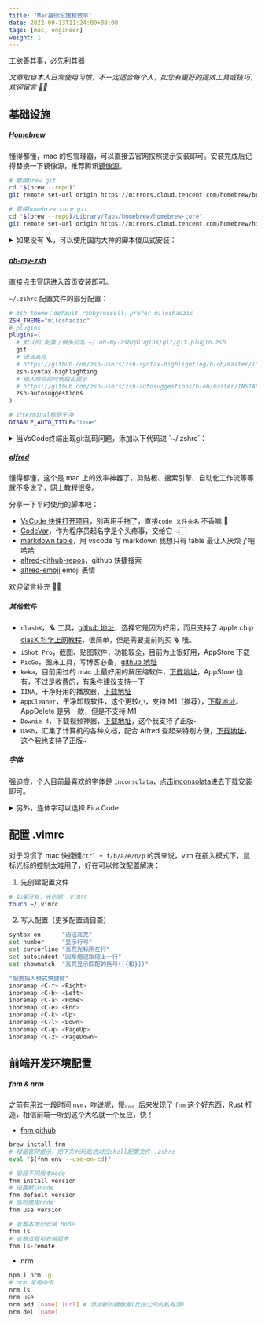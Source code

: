 ```yaml
---
title: 'Mac基础设施和效率'
date: 2022-09-13T11:24:00+08:00
tags: [mac, engineer]
weight: 1
---
```


工欲善其事，必先利其器

_文章取自本人日常使用习惯，不一定适合每个人，如您有更好的提效工具或技巧，欢迎留言 👏🏻_

## 基础设施

##### [Homebrew](https://brew.sh/)

懂得都懂，mac 的包管理器，可以直接去官网按照提示安装即可。安装完成后记得替换一下镜像源，推荐腾讯[镜像源](https://mirrors.cloud.tencent.com/)。

```sh
# 替换brew.git
cd "$(brew --repo)"
git remote set-url origin https://mirrors.cloud.tencent.com/homebrew/brew.git

# 替换homebrew-core.git
cd "$(brew --repo)/Library/Taps/homebrew/homebrew-core"
git remote set-url origin https://mirrors.cloud.tencent.com/homebrew/homebrew-core.git
```

<details> 
<summary>如果没有 🪜，可以使用国内大神的脚本傻瓜式安装：</summary>

```sh
# 按照提示操作下去即可
/bin/zsh -c "$(curl -fsSL https://gitee.com/cunkai/HomebrewCN/raw/master/Homebrew.sh)"
```

</details>

##### [oh-my-zsh](https://ohmyz.sh/)

直接点击官网进入首页安装即可。

`~/.zshrc` 配置文件的部分配置：

```sh
# zsh theme；default robbyrussell，prefer miloshadzic
ZSH_THEME="miloshadzic"
# plugins
plugins=(
  # 默认的,配置了很多别名 ~/.oh-my-zsh/plugins/git/git.plugin.zsh
  git
  # 语法高亮
  # https://github.com/zsh-users/zsh-syntax-highlighting/blob/master/INSTALL.md#oh-my-zsh
  zsh-syntax-highlighting
  # 输入命令的时候给出提示
  # https://github.com/zsh-users/zsh-autosuggestions/blob/master/INSTALL.md#oh-my-zsh
  zsh-autosuggestions
)

# 让terminal标题干净
DISABLE_AUTO_TITLE="true"
```

<details> 
<summary>当VsCode终端出现git乱码问题，添加以下代码进 `~/.zshrc`：</summary>

```sh
# solve git messy code in vscode terminal
export LC_ALL=en_US.UTF-8
export LANG=en_US.UTF-8
export LESSHARESET=utf-8
```

</details>

##### [alfred](https://www.alfredapp.com/)

懂得都懂，这个是 mac 上的效率神器了，剪贴板、搜索引擎、自动化工作流等等就不多说了，网上教程很多。

分享一下平时使用的脚本吧：

- [VsCode 快速打开项目](https://github.com/alexchantastic/alfred-open-with-vscode-workflow)，别再用手拖了，直接`code 文件夹名` 不香嘛 🍚
- [CodeVar](https://github.com/xudaolong/CodeVar)，作为程序员起名字是个头疼事，交给它 👈🏻
- [markdown table](https://github.com/crispgm/alfred-markdown-table)，用 vscode 写 markdown 我想只有 table 最让人厌烦了吧哈哈
- [alfred-github-repos](https://github.com/edgarjs/alfred-github-repos)，github 快捷搜索
- [alfred-emoji](https://github.com/jsumners/alfred-emoji) emoji 表情

欢迎留言补充 👏🏻

##### 其他软件

- `clashX`，🪜 工具，[github 地址](https://github.com/yichengchen/clashX)，选择它是因为好用，而且支持了 apple chip  
  [clasX 科学上网教程](https://merlinblog.xyz/wiki/ClashX.html)，很简单，但是需要提前购买 🪜 哦。
- `iShot Pro`，截图、贴图软件，功能较全，目前为止很好用，AppStore 下载
- `PicGo`，图床工具，写博客必备，[github 地址](https://github.com/Molunerfinn/PicGo)
- `keka`，目前用过的 mac 上最好用的解压缩软件，[下载地址](https://www.keka.io/en/)，AppStore 也有，不过是收费的，有条件建议支持一下
- `IINA`，干净好用的播放器，[下载地址](https://iina.io/)
- `AppCleaner`，干净卸载软件，这个更较小，支持 M1（推荐），[下载地址](https://freemacsoft.net/appcleaner/)。AppDelete 是另一款，但是不支持 M1
- `Downie 4`，下载视频神器，[下载地址](https://software.charliemonroe.net/downie/)，这个我支持了正版~
- `Dash`，汇集了计算机的各种文档，配合 Alfred 查起来特别方便，[下载地址](https://kapeli.com/dash)，这个我也支持了正版~

##### 字体

强迫症，个人目前最喜欢的字体是 `inconsolata`，点击[inconsolata](https://fonts.google.com/specimen/Inconsolata)进去下载安装即可。

<details>
<summary>另外，连体字可以选择 Fira Code</summary>
如果使用下方命令安装不上，建议去 [github 地址](https://github.com/tonsky/FiraCode) 下载下来后手动安装。

```sh
brew tap homebrew/cask-fonts
brew install --cask font-fira-code
```

</details>

## 配置 .vimrc

对于习惯了 mac 快捷键`ctrl + f/b/a/e/n/p` 的我来说，vim 在插入模式下，鼠标光标的控制太难用了，好在可以修改配置解决：

1. 先创建配置文件

```sh
# 如果没有，先创建 .vimrc
touch ~/.vimrc
```

2. 写入配置（更多配置请自查）

```sh
syntax on      "语法高亮"
set number     "显示行号"
set cursorline "高亮光标所在行"
set autoindent "回车缩进跟随上一行"
set showmatch  "高亮显示匹配的括号([{和}])"

"配置插入模式快捷键"
inoremap <C-f> <Right>
inoremap <C-b> <Left>
inoremap <C-a> <Home>
inoremap <C-e> <End>
inoremap <C-k> <Up>
inoremap <C-l> <Down>
inoremap <C-q> <PageUp>
inoremap <C-z> <PageDown>
```

## 前端开发环境配置

##### fnm & nrm

之前有用过一段时间 `nvm`，咋说呢，慢。。。后来发现了 `fnm` 这个好东西，Rust 打造，相信前端一听到这个大名就一个反应，快！

- [fnm github](https://github.com/Schniz/fnm)

```sh
brew install fnm
# 根据官网提示，把下方代码贴进对应shell配置文件 .zshrc
eval "$(fnm env --use-on-cd)"

# 安装不同版本node
fnm install version
# 设置默认node
fnm default version
# 临时使用node
fnm use version

# 查看本地已安装 node
fnm ls
# 查看远程可安装版本
fnm ls-remote
```

- nrm

```sh
npm i nrm -g
# nrm 常用命令
nrm ls
nrm use
nrm add [name] [url] # 添加新的镜像源(比如公司的私有源)
nrm del [name]
```
